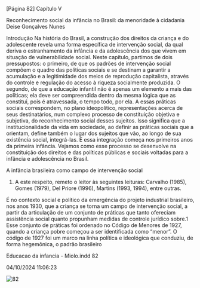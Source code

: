 [Página 82]
Capítulo V

Reconhecimento social da infância no Brasil:
da menoridade à cidadania
Deise Gonçalves Nunes

Introdução
Na história do Brasil, a construção dos direitos da criança e do adolescente revela uma forma específica de intervenção social, da qual
deriva o estranhamento da infância e da adolescência dos que vivem
em situação de vulnerabilidade social.
Neste capítulo, partimos de dois pressupostos: o primeiro, de que
os padrões de intervenção social compõem o quadro das políticas sociais e se destinam a garantir a acumulação e a legitimidade dos meios
de reprodução capitalista, através do controle e regulação do acesso à
riqueza socialmente produzida. O segundo, de que a educação infantil
não é apenas um elemento a mais das políticas; ela deve ser compreendida dentro da mesma lógica que as constitui, pois é atravessada, o
tempo todo, por ela.
A essas práticas sociais correspondem, no plano ideopolítico, representações acerca de seus destinatários, num complexo processo de
constituição objetiva e subjetiva, do reconhecimento social desses sujeitos. Isso significa que a institucionalidade da vida em sociedade, ao
definir as práticas sociais que a orientam, define também o lugar dos
sujeitos que vão, ao longo de sua existência social, integrá-las. E essa
integração começa nos primeiros anos da primeira infância. Vejamos
como esse processo se desenvolve na constituição dos direitos e das
políticas públicas e sociais voltadas para a infância e adolescência no
Brasil.

A infância brasileira como campo de intervenção social

1. A este respeito, remeto o leitor às
seguintes leituras: Carvalho (1985),
Gomes (1979), Del Priore (1996),
Martins (1993, 1994), entre outras.

É no contexto social e político da emergência do projeto industrial brasileiro, nos anos 1930, que a criança se torna um campo de intervenção
social, a partir da articulação de um conjunto de práticas que tanto
ofereciam assistência social quanto propunham medidas de controle
jurídico sobre.1 Esse conjunto de práticas foi ordenado no Código de
Menores de 1927, quando a criança pobre começou a ser identificada
como “menor”. O código de 1927 foi um marco na linha política e
ideológica que conduziu, de forma hegemônica, o padrão brasileiro


Educacao da infancia - Miolo.indd 82

04/10/2024 11:06:23

![82](./img/page_82-01.jpg)
